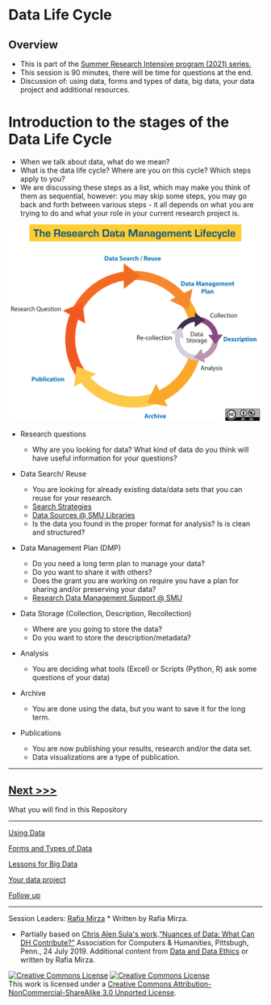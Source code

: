 # Data Life Cycle 

## Overview
* This is part of the [Summer Research Intensive program (2021) series.](https://www.smu.edu/Provost/Engaged-Learning/Research/URA/Summer-Research-Intensive) 
* This session is 90 minutes, there will be time for questions at the end. 
* Discussion of: using data, forms and types of data, big data, your data project and additional resources.

 # Introduction to the stages of the Data Life Cycle 
* When we talk about data, what do we mean? 
* What is the data life cycle? Where are you on this cycle? Which steps apply to you? 
* We are discussing these steps as a list, which may make you think of them as sequential, however: you may skip some steps, you may go back and forth between various steps - it all depends on what you are trying to do and what your role in your current research project is.

[![Data Life Cycle ](https://github.com/SouthernMethodistUniversity/datalifecycle/blob/main/images/rdc.png)](https://nnlm.gov/data/data-life-cycles)


* Research questions
  - Why are you looking for data? What kind of data do you think will have useful information for your questions?

* Data Search/ Reuse 
  - You are looking for already existing data/data sets that you can reuse for your research.
  - [Search Strategies](https://guides.smu.edu/searchstrategies)
  - [Data Sources @ SMU Libraries](https://guides.smu.edu/data)
  - Is the data you found in the proper format for analysis? Is is clean and structured? 

* Data Management Plan (DMP)
   - Do you need a long term plan to manage your data? 
   - Do you want to share it with others? 
   - Does the grant you are working on require you have a plan for sharing and/or preserving your data? 
   - [Research Data Management Support @ SMU](https://www.smu.edu/libraries/fondren/services/data)

 * Data Storage (Collection, Description, Recollection) 
    - Where are you going to store the data? 
    - Do you want to store the description/metadata?

  * Analysis
    - You are deciding what tools (Excel) or Scripts (Python, R) ask some questions of your data)

  * Archive
    - You are done using the data, but you want to save it for the long term.

  * Publications
    - You are now publishing your results, research and/or the data set.
    - Data visualizations are a type of publication. 


----
[Next >>>](sections/usingdata.md)  
----

What you will find in this Repository

-----

[Using Data](sections/usingdata.md)  

[Forms and Types of Data](sections/types.md)

[Lessons for Big Data](sections/bigdata.md)  

[Your data project](sections/yourdata.md)  

[Follow up](sections/continue.md)

-----

Session Leaders:  [Rafia Mirza](http://guides.smu.edu/prf.php?account_id=142826/) * Written by Rafia Mirza.

* Partially based on [Chris Alen Sula's work](http://chrisalensula.org/).[“Nuances of Data: What Can DH Contribute?”](https://docs.google.com/presentation/d/1JlKse8nv3KMTVi8QbwZPI1A6YUkXra1-ypltJRb9hZs/edit#slide=id.p) Association for Computers & Humanities, Pittsbugh, Penn., 24 July 2019. Additional content from [Data and Data Ethics](https://github.com/DHRI-Curriculum/data-literacies) or written by Rafia Mirza.
 
[![Creative Commons License](https://licensebuttons.net/l/by-nc-sa/3.0/88x31.png)](https://creativecommons.org/licenses/by-nc-sa/3.0/)
<a rel="license" href="http://creativecommons.org/licenses/by-nc-sa/3.0/"><img alt="Creative Commons License" style="border-width:0" src="https://i.creativecommons.org/l/by-nc-sa/3.0/88x31.png" /></a><br />This work is licensed under a <a rel="license" href="http://creativecommons.org/licenses/by-nc-sa/3.0/">Creative Commons Attribution-NonCommercial-ShareAlike 3.0 Unported License</a>.



<!--Our curriculum is based on the Digital Research Institute (DHRI) Curriculum by Graduate Center Digital Initiatives.   
[This repository contains information for using and contributing to the Digital Humanities Research Institute curriculum](https://github.com/DHRI-Curriculum/guide) 

[![Creative Commons License](https://i.creativecommons.org/l/by-sa/4.0/88x31.png)](http://creativecommons.org/licenses/by-sa/4.0/)

[Digital Research Institute (DRI) Curriculum](http://purl.org/dc/terms/) by [Graduate Center Digital Initiatives](https://gcdi.commons.gc.cuny.edu/) is licensed under a [Creative Commons Attribution-ShareAlike 4.0 International License](http://creativecommons.org/licenses/by-sa/4.0/). Based on a work at <https://github.com/DHRI-Curriculum>. When sharing this material or derivative works, preserve this paragraph, changing only the title of the derivative work, or provide comparable attribution. -->
